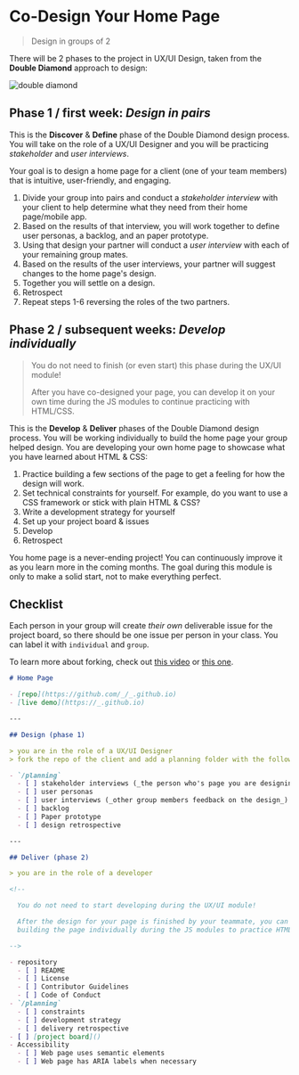 # Co-Design Your Home Page

> Design in groups of 2
>

There will be 2 phases to the project in UX/UI Design, taken from the **Double
Diamond** approach to design:

![double diamond](../../assets/double-diamond.jpg)

## Phase 1 / first week: _Design in pairs_

This is the **Discover** & **Define** phase of the Double Diamond design
process. You will take on the role of a UX/UI Designer and you will be
practicing _stakeholder_ and _user interviews_.

Your goal is to design a home page for a client (one of your team members)
that is intuitive, user-friendly, and engaging.

1. Divide your group into pairs and conduct a _stakeholder interview_ with your client
   to help determine what they need from their home page/mobile app.
2. Based on the results of that interview, you will work together to define user
   personas, a backlog, and an paper prototype.
3. Using that design your partner will conduct a _user interview_ with each of
   your remaining group mates.
4. Based on the results of the user interviews, your partner will suggest
   changes to the home page's design.
5. Together you will settle on a design.
6. Retrospect
7. Repeat steps 1-6 reversing the roles of the two partners.

## Phase 2 / subsequent weeks: _Develop individually_

> You do not need to finish (or even start) this phase during the UX/UI module!
>
> After you have co-designed your page, you can develop it on your own time
> during the JS modules to continue practicing with HTML/CSS.

This is the **Develop** & **Deliver** phases of the Double Diamond design
process. You will be working individually to build the home page your group
helped design. You are developing your own home page to showcase what you
have learned about HTML & CSS:

1. Practice building a few sections of the page to get a feeling for how the
   design will work.
2. Set technical constraints for yourself. For example, do you want to use a CSS
   framework or stick with plain HTML & CSS?
3. Write a development strategy for yourself
4. Set up your project board & issues
5. Develop
6. Retrospect

You home page is a never-ending project! You can continuously improve it as you
learn more in the coming months. The goal during this module is only to make a
solid start, not to make everything perfect.

## Checklist

Each person in your group will create _their own_ deliverable issue for the
project board, so there should be one issue per person in your class. You can
label it with `individual` and `group`.

To learn more about forking, check out [this video](https://www.youtube.com/watch?v=HbSjyU2vf6Y) or [this one](https://www.youtube.com/watch?v=mENDYhfxH-o).

```markdown
# Home Page

- [repo](https://github.com/_/_.github.io)
- [live demo](https://_.github.io)

---

## Design (phase 1)

> you are in the role of a UX/UI Designer
> fork the repo of the client and add a planning folder with the following:

- `/planning`
  - [ ] stakeholder interviews (_the person who's page you are designing_)
  - [ ] user personas
  - [ ] user interviews (_other group members feedback on the design_)
  - [ ] backlog
  - [ ] Paper prototype
  - [ ] design retrospective

---

## Deliver (phase 2)

> you are in the role of a developer

<!--

  You do not need to start developing during the UX/UI module!

  After the design for your page is finished by your teammate, you can develop it on your own,
  building the page individually during the JS modules to practice HTML & CSS.

-->

- repository
  - [ ] README
  - [ ] License
  - [ ] Contributor Guidelines
  - [ ] Code of Conduct
- `/planning`
  - [ ] constraints
  - [ ] development strategy
  - [ ] delivery retrospective
- [ ] [project board]()
- Accessibility
  - [ ] Web page uses semantic elements
  - [ ] Web page has ARIA labels when necessary
```
